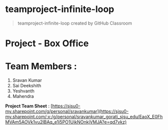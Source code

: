 # teamproject-infinite-loop </br>
> teamproject-infinite-loop created by GitHub Classroom </br>
# Project - Box Office  </br>
# Team Members :  </br>
  1. Sravan Kumar </br>
  2. Sai Deekshith </br>
  3. Yeshvanth </br>
  4. Mahendra </br>


  
 **Project Team Sheet** : [https://sjsu0-my.sharepoint.com/g/personal/sravankumar](https://sjsu0-my.sharepoint.com/:x:/g/personal/sravankumar_gorati_sjsu_edu/EaoX_E0FhMVAm5AOVk1vu2IBAq_e1i5PO1UikNOnkjVMJA?e=qd7vkz) </br>
